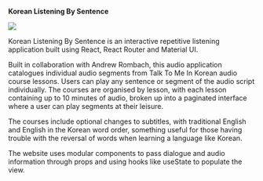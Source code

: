 **Korean Listening By Sentence**

<kbd><img src="/images/internationalSchoolBrochureDemo.gif" /></kbd>

Korean Listening By Sentence is an interactive repetitive listening application built using React, React Router and Material UI.

Built in collaboration with Andrew Rombach, this audio application catalogues individual audio segments from Talk To Me In Korean
audio course lessons. Users can play any sentence or segment of the audio script individually.
The courses are organised by lesson, with each lesson containing up to 10 minutes of audio, broken up into a paginated interface where
a user can play segments at their leisure.

The courses include optional changes to subtitles, with traditional English and English in the Korean word order, something
useful for those having trouble with the reversal of words when learning a language like Korean.

The website uses modular components to pass dialogue and audio information through props and using hooks like useState to populate the view.
